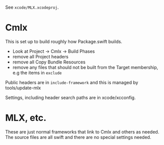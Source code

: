 See `xcode/MLX.xcodeproj`.

# Cmlx

This is set up to build roughly how Package.swift builds.

- Look at Project -> Cmlx -> Build Phases
- remove all Project headers
- remove all Copy Bundle Resources
- remove any files that should not be built from the Target membership, e.g the items in `exclude`

Public headers are in `include-framework` and this is managed by tools/update-mlx

Settings, including header search paths are in xcode/xcconfig.

# MLX, etc.

These are just normal frameworks that link to Cmlx and others as needed.  The source files are all swift and there are no special settings needed.

